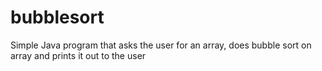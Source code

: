 # bubblesort
Simple Java program that asks the user for an array, does bubble sort on array and prints it out to the user

